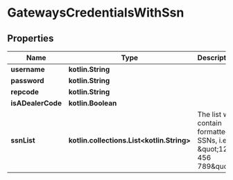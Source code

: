 
# GatewaysCredentialsWithSsn

## Properties
Name | Type | Description | Notes
------------ | ------------- | ------------- | -------------
**username** | **kotlin.String** | | null | 
**password** | **kotlin.String** | | null | 
**repcode** | **kotlin.String** |  |  [optional]
**isADealerCode** | **kotlin.Boolean** |  |  [optional]
**ssnList** | **kotlin.collections.List&lt;kotlin.String&gt;** | The list will contain formatted SSNs, i.e. \&quot;123 456 789\&quot; |  [optional]



